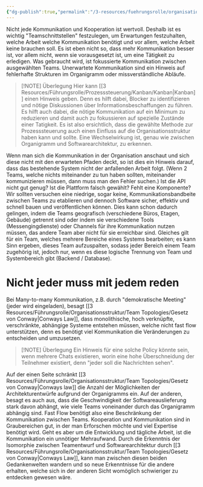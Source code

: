 ```yaml
---
{"dg-publish":true,"permalink":"/3-resources/fuehrungsrolle/organisationsstruktur/team-topologies/unnoetige-kommunikation-limitieren/","created":"2024-04-28T16:26:05.315+02:00","updated":"2024-04-29T07:29:31.926+02:00"}
---
```



Nicht jede Kommunikation und Kooperation ist wertvoll. Deshalb ist es wichtig "Teamschnittstellen" festzulegen, um Erwartungen festzuhalten, welche Arbeit welche Kommunikation benötigt und vor allem, welche Arbeit keine brauchen soll. Es ist eben nicht so, dass mehr Kommunikation besser ist, vor allem nicht, wenn sie vorausgesetzt ist, um eine Tätigkeit zu erledigen.
Was gebraucht wird, ist fokussierte Kommunikation zwischen ausgewählten Teams. Unerwartete Kommunikation sind ein Hinweis auf fehlerhafte Strukturen im Organigramm oder missverständliche Abläufe.

> [!NOTE] Überlegung
> Hier kann [[3 Resources/Führungsrolle/Prozesssteuerung/Kanban/Kanban\|Kanban]] einen Hinweis geben. Denn es hilft dabei, Blocker zu identifizieren und nötige Diskussionen über Informationsbeschaffungen zu führen. Es hilft auch dabei, die nötige Kommunikation auf ein Minimum zu reduzieren und damit auch zu fokussieren auf spezielle Zustände einer Tatigkeit.
> Es ist also ersichtlich, dass die gewählte Methode zur Prozesssteuerung auch einen Einfluss auf die Organisationsstruktur haben kann und sollte. Eine Wechselwirkung ist, genau wie zwischen Organigramm und Softwarearchitektur, zu erkennen.


Wenn man sich die Kommunikation in der Organisation anschaut und sich diese nicht mit den erwarteten Pfaden deckt, so ist dies ein Hinweis darauf, dass das bestehende System nicht der anfallenden Arbeit folgt. (Wenn 2 Teams, welche nichts miteinander zu tun haben sollten, miteinander kommunizieren müssen, dann muss man den Fehler suchen.)
Ist die API nicht gut genug? Ist die Plattform falsch gewählt? Fehlt eine Komponente?
Wir sollten versuchen eine niedrige, sogar keine, Kommunikationsbandbeite zwischen Teams zu etablieren und dennoch Software sicher, effektiv und schnell bauen und veröffentlichen können. Dies kann schon dadurch gelingen, indem die Teams geografisch (verschiedene Büros, Etagen, Gebäude) getrennt sind oder indem sie verschiedene Tools (Messengingdienste) oder Channels für ihre Kommunikation nutzen müssen, das andere Team aber nicht für sie erreichbar sind.
Gleiches gilt für ein Team, welches mehrere Bereiche eines Systems bearbeiten; es kann Sinn ergeben, dieses Team aufzuspalten, sodass jeder Bereich einem Team zugehörig ist, jedoch nur, wenn es diese logische Trennung von Team und Systembereich gibt (Backend / Database).

# Nicht jeder muss mit jedem reden

Bei Many-to-many Kommunikation, z.B. durch "demokratische Meeting" (jeder wird eingeladen), besagt [[3 Resources/Führungsrolle/Organisationsstruktur/Team Topologies/Gesetz von Conway\|Conways Law]], dass monolithische, hoch verknüpfte, verschränkte, abhängige Systeme entstehen müssen, welche nicht fast flow unterstützen, denn es benötigt viel Kommunikation die Veränderungen zu entscheiden und umzusetzen.
> [!NOTE] Überlegung
> Ein Hinweis für eine solche Policy könnte sein, wenn mehrere Chats existieren, worin eine hohe Überschneidung der Teilnehmer existiert, denn "jeder soll die Nachrichten sehen".


Auf der einen Seite schränkt [[3 Resources/Führungsrolle/Organisationsstruktur/Team Topologies/Gesetz von Conway\|Conways law]] die Anzahl der Möglichkeiten der Architekturentwürfe aufgrund der Organigramms ein. Auf der anderen, besagt es auch aus, dass die Geschwindigkeit der Softwareauslieferung stark davon abhängt, wie viele Teams voneinander durch das Organigramm abhängig sind.
Fast Flow benötigt also eine Beschränkung der Kommunikation zwischen Teams. Kooperation und Kommunikation sind in Graubereichen gut, in der man Erforschen möchte und viel Expertise benötigt wird. Geht es aber um die Entwicklung und tägliche Arbeit, ist die Kommunikation ein unnötiger Mehraufwand.
Durch die Erkenntnis der Isomorphie zwischen Teamentwurf und Softwarearchitektur durch [[3 Resources/Führungsrolle/Organisationsstruktur/Team Topologies/Gesetz von Conway\|Conways Law]], kann man zwischen diesen beiden Gedankenwelten wandern und so neue Erkenntnisse für die andere erhalten, welche sich in der anderen Sicht womöglich schwieriger zu entdecken gewesen wäre.
